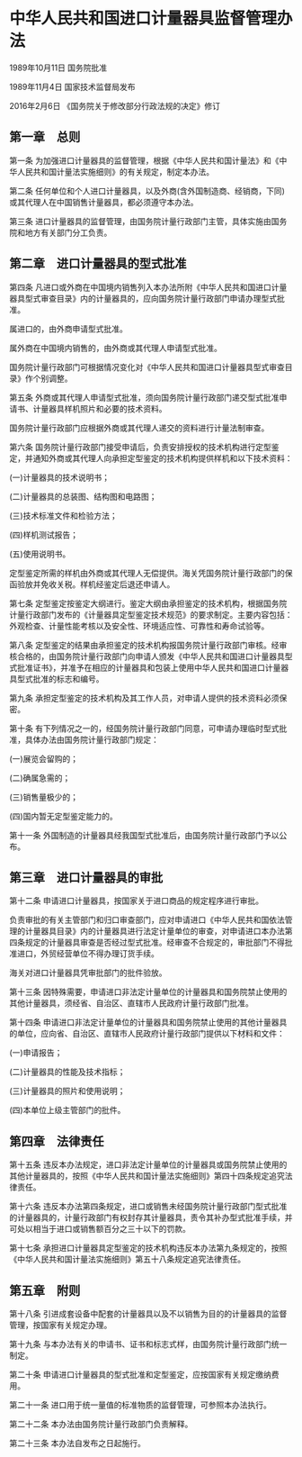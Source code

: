 # 中华人民共和国进口计量器具监督管理办法

1989年10月11日 国务院批准

1989年11月4日 国家技术监督局发布

2016年2月6日 《国务院关于修改部分行政法规的决定》修订

<!-- INFO END -->

## 第一章　总则

第一条 为加强进口计量器具的监督管理，根据《中华人民共和国计量法》和《中华人民共和国计量法实施细则》的有关规定，制定本办法。

第二条 任何单位和个人进口计量器具，以及外商(含外国制造商、经销商，下同)或其代理人在中国销售计量器具，都必须遵守本办法。

第三条 进口计量器具的监督管理，由国务院计量行政部门主管，具体实施由国务院和地方有关部门分工负责。

## 第二章　进口计量器具的型式批准

第四条 凡进口或外商在中国境内销售列入本办法所附《中华人民共和国进口计量器具型式审查目录》内的计量器具的，应向国务院计量行政部门申请办理型式批准。

属进口的，由外商申请型式批准。

属外商在中国境内销售的，由外商或其代理人申请型式批准。

国务院计量行政部门可根据情况变化对《中华人民共和国进口计量器具型式审查目录》作个别调整。

第五条 外商或其代理人申请型式批准，须向国务院计量行政部门递交型式批准申请书、计量器具样机照片和必要的技术资料。

国务院计量行政部门应根据外商或其代理人递交的资料进行计量法制审查。

第六条 国务院计量行政部门接受申请后，负责安排授权的技术机构进行定型鉴定，并通知外商或其代理人向承担定型鉴定的技术机构提供样机和以下技术资料：

(一)计量器具的技术说明书；

(二)计量器具的总装图、结构图和电路图；

(三)技术标准文件和检验方法；

(四)样机测试报告；

(五)使用说明书。

定型鉴定所需的样机由外商或其代理人无偿提供。海关凭国务院计量行政部门的保函验放并免收关税。样机经鉴定后退还申请人。

第七条 定型鉴定按鉴定大纲进行。鉴定大纲由承担鉴定的技术机构，根据国务院计量行政部门发布的《计量器具定型鉴定技术规范》的要求制定。主要内容包括：外观检查、计量性能考核以及安全性、环境适应性、可靠性和寿命试验等。

第八条 定型鉴定的结果由承担鉴定的技术机构报国务院计量行政部门审核。经审核合格的，由国务院计量行政部门向申请人颁发《中华人民共和国进口计量器具型式批准证书》，并准予在相应的计量器具和包装上使用中华人民共和国进口计量器具型式批准的标志和编号。

第九条 承担定型鉴定的技术机构及其工作人员，对申请人提供的技术资料必须保密。

第十条 有下列情况之一的，经国务院计量行政部门同意，可申请办理临时型式批准，具体办法由国务院计量行政部门规定：

(一)展览会留购的；

(二)确属急需的；

(三)销售量极少的；

(四)国内暂无定型鉴定能力的。

第十一条 外国制造的计量器具经我国型式批准后，由国务院计量行政部门予以公布。

## 第三章　进口计量器具的审批

第十二条 申请进口计量器具，按国家关于进口商品的规定程序进行审批。

负责审批的有关主管部门和归口审查部门，应对申请进口《中华人民共和国依法管理的计量器具目录》内的计量器具进行法定计量单位的审查，对申请进口本办法第四条规定的计量器具审查是否经过型式批准。经审查不合规定的，审批部门不得批准进口，外贸经营单位不得办理订货手续。

海关对进口计量器具凭审批部门的批件验放。

第十三条 因特殊需要，申请进口非法定计量单位的计量器具和国务院禁止使用的其他计量器具，须经省、自治区、直辖市人民政府计量行政部门批准。

第十四条 申请进口非法定计量单位的计量器具和国务院禁止使用的其他计量器具的单位，应向省、自治区、直辖市人民政府计量行政部门提供以下材料和文件：

(一)申请报告；

(二)计量器具的性能及技术指标；

(三)计量器具的照片和使用说明；

(四)本单位上级主管部门的批件。

## 第四章　法律责任

第十五条 违反本办法规定，进口非法定计量单位的计量器具或国务院禁止使用的其他计量器具的，按照《中华人民共和国计量法实施细则》第四十四条规定追究法律责任。

第十六条 违反本办法第四条规定，进口或销售未经国务院计量行政部门型式批准的计量器具的，计量行政部门有权封存其计量器具，责令其补办型式批准手续，并可处以相当于进口或销售额百分之三十以下的罚款。

第十七条 承担进口计量器具定型鉴定的技术机构违反本办法第九条规定的，按照《中华人民共和国计量法实施细则》第五十八条规定追究法律责任。

## 第五章　附则

第十八条 引进成套设备中配套的计量器具以及不以销售为目的的计量器具的监督管理，按国家有关规定办理。

第十九条 与本办法有关的申请书、证书和标志式样，由国务院计量行政部门统一制定。

第二十条 申请进口计量器具的型式批准和定型鉴定，应按国家有关规定缴纳费用。

第二十一条 进口用于统一量值的标准物质的监督管理，可参照本办法执行。

第二十二条 本办法由国务院计量行政部门负责解释。

第二十三条 本办法自发布之日起施行。


